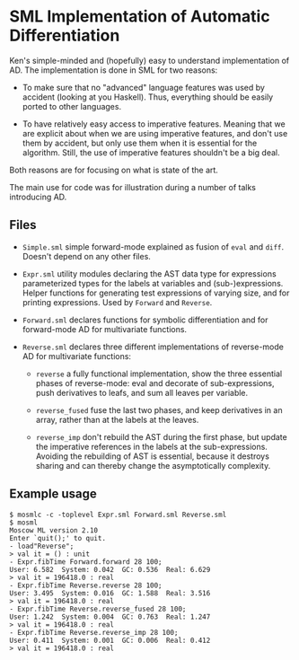 SML Implementation of Automatic Differentiation
===============================================

Ken's simple-minded and (hopefully) easy to understand implementation
of AD. The implementation is done in SML for two reasons:

 * To make sure that no "advanced" language features was used by
   accident (looking at you Haskell). Thus, everything should be
   easily ported to other languages.

 * To have relatively easy access to imperative features. Meaning that
   we are explicit about when we are using imperative features, and
   don't use them by accident, but only use them when it is essential
   for the algorithm. Still, the use of imperative features shouldn't
   be a big deal.

Both reasons are for focusing on what is state of the art.

The main use for code was for illustration during a number of talks
introducing AD.

Files
-----

 * `Simple.sml` simple forward-mode explained as fusion of `eval` and
   `diff`. Doesn't depend on any other files.

 * `Expr.sml` utility modules declaring the AST data type for
   expressions parameterized types for the labels at variables and
   (sub-)expressions. Helper functions for generating test expressions
   of varying size, and for printing expressions. Used by `Forward`
   and `Reverse`.

 * `Forward.sml` declares functions for symbolic differentiation and
   for forward-mode AD for multivariate functions.

 * `Reverse.sml` declares three different implementations of
   reverse-mode AD for multivariate functions:

   * `reverse` a fully functional implementation, show the three
     essential phases of reverse-mode: eval and decorate of
     sub-expressions, push derivatives to leafs, and sum all leaves
     per variable.

   * `reverse_fused` fuse the last two phases, and keep derivatives in
     an array, rather than at the labels at the leaves.

   * `reverse_imp` don't rebuild the AST during the first phase, but
     update the imperative references in the labels at the
     sub-expressions. Avoiding the rebuilding of AST is essential,
     because it destroys sharing and can thereby change the
     asymptotically complexity.


Example usage
-------------

```
$ mosmlc -c -toplevel Expr.sml Forward.sml Reverse.sml
$ mosml
Moscow ML version 2.10
Enter `quit();' to quit.
- load"Reverse";
> val it = () : unit
- Expr.fibTime Forward.forward 28 100;
User: 6.582  System: 0.042  GC: 0.536  Real: 6.629
> val it = 196418.0 : real
- Expr.fibTime Reverse.reverse 28 100;
User: 3.495  System: 0.016  GC: 1.588  Real: 3.516
> val it = 196418.0 : real
- Expr.fibTime Reverse.reverse_fused 28 100;
User: 1.242  System: 0.004  GC: 0.763  Real: 1.247
> val it = 196418.0 : real
- Expr.fibTime Reverse.reverse_imp 28 100;
User: 0.411  System: 0.001  GC: 0.006  Real: 0.412
> val it = 196418.0 : real
```
